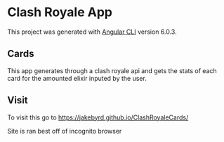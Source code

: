 # Clash Royale App

This project was generated with [Angular CLI](https://github.com/angular/angular-cli) version 6.0.3.

## Cards

This app generates through a clash royale api and gets the stats of each card for the amounted elixir inputed by the user.

## Visit

To visit this go to https://jakebyrd.github.io/ClashRoyaleCards/

Site is ran best off of incognito browser

